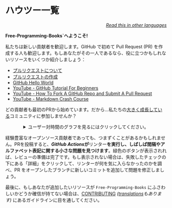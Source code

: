 # ハウツー一覧

<div align="right" markdown="1">

*[Read this in other languages](README.md#translations)*

</div>

**Free-Programming-Books`へようこそ!**

私たちは新しい貢献者を歓迎します。GitHub で初めて Pull Request (PR) を作成する人も歓迎します。もしあなたがその一人であるなら、役に立つかもしれないリソースをいくつか紹介しましょう：

* [プルリクエストについて](https://docs.github.com/en/pull-requests/collaborating-with-pull-requests/proposing-changes-to-your-work-with-pull-requests/about-pull-requests)
* [プルリクエストの作成](https://docs.github.com/en/pull-requests/collaborating-with-pull-requests/proposing-changes-to-your-work-with-pull-requests/creating-a-pull-request)
* [GitHub Hello World](https://docs.github.com/en/get-started/quickstart/hello-world)
* [YouTube - GitHub Tutorial For Beginners](https://www.youtube.com/watch?v=0fKg7e37bQE)
* [YouTube - How To Fork A GitHub Repo and Submit A Pull Request](https://www.youtube.com/watch?v=G1I3HF4YWEw)
* [YouTube - Markdown Crash Course](https://www.youtube.com/watch?v=HUBNt18RFbo)


どの貢献者も最初のPRから始めています。だから...私たちの[大きく成長している](https://www.apiseven.com/en/contributor-graph?chart=contributorOverTime&repo=ebookfoundation/free-programming-books)コミュニティに参加しませんか？

<details align="center" markdown="1">
<summary>ユーザー対時間のグラフを見るにはクリックしてください。</summary>

[![EbookFoundation/free-programming-books's Contributor over time Graph](https://contributor-overtime-api.apiseven.com/contributors-svg?chart=contributorOverTime&repo=ebookfoundation/free-programming-books)](https://www.apiseven.com/en/contributor-graph?chart=contributorOverTime&repo=ebookfoundation/free-programming-books)

[![EbookFoundation/free-programming-books's Monthly Active Contributors graph](https://contributor-overtime-api.apiseven.com/contributors-svg?chart=contributorMonthlyActivity&repo=ebookfoundation/free-programming-books)](https://www.apiseven.com/en/contributor-graph?chart=contributorMonthlyActivity&repo=ebookfoundation/free-programming-books)

</details>

経験豊富なオープンソース貢献者であっても、つまずくことがあるかもしれません。PRを投稿すると、***GitHub Actions*が**リンター**を実行し、しばしば間隔やアルファベット表記に関する小さな問題を見つけます**。緑色のボタンが表示されれば、レビューの準備は完了です。もし表示されない場合は、失敗したチェックの下にある「詳細」をクリックして、リンターが何を気に入らなかったのかを調べ、PR をオープンしたブランチに新しいコミットを追加して問題を修正しましょう。

最後に、もしあなたが追加したいリソースが `Free-Programming-Books` にふさわしいかどうか確信が持てない場合は、[CONTRIBUTING](CONTRIBUTING-ja.md) *([translations](README.md#translations)もあります)* にあるガイドラインに目を通してください。
